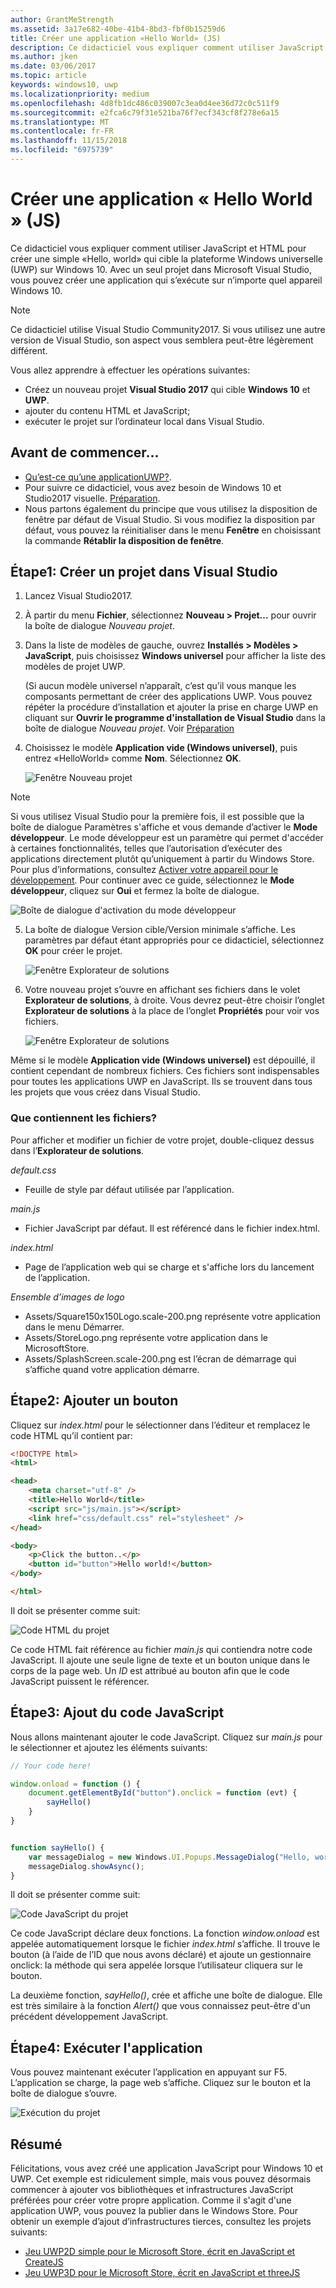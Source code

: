 ```yaml
---
author: GrantMeStrength
ms.assetid: 3a17e682-40be-41b4-8bd3-fbf0b15259d6
title: Créer une application «Hello World» (JS)
description: Ce didacticiel vous expliquer comment utiliser JavaScript et HTML pour créer un simple & le \#0034; Hello, world & \#0034; application qui cible la plateforme Windows universelle (UWP) sur Windows 10.
ms.author: jken
ms.date: 03/06/2017
ms.topic: article
keywords: windows10, uwp
ms.localizationpriority: medium
ms.openlocfilehash: 4d8fb1dc486c039007c3ea0d4ee36d72c0c511f9
ms.sourcegitcommit: e2fca6c79f31e521ba76f7ecf343cf8f278e6a15
ms.translationtype: MT
ms.contentlocale: fr-FR
ms.lasthandoff: 11/15/2018
ms.locfileid: "6975739"
---
```

# <a name="create-a-hello-world-app-js"></a>Créer une application « Hello World » (JS)

Ce didacticiel vous expliquer comment utiliser JavaScript et HTML pour créer une simple «Hello, world» qui cible la plateforme Windows universelle (UWP) sur Windows 10. Avec un seul projet dans Microsoft Visual Studio, vous pouvez créer une application qui s’exécute sur n’importe quel appareil Windows 10.

> [!NOTE]
> Ce didacticiel utilise Visual Studio Community2017. Si vous utilisez une autre version de Visual Studio, son aspect vous semblera peut-être légèrement différent.


Vous allez apprendre à effectuer les opérations suivantes:

-   Créez un nouveau projet **Visual Studio 2017** qui cible **Windows 10** et **UWP**.
-   ajouter du contenu HTML et JavaScript;
-   exécuter le projet sur l’ordinateur local dans Visual Studio.

## <a name="before-you-start"></a>Avant de commencer...

-   [Qu’est-ce qu’une applicationUWP?](universal-application-platform-guide.md).
-   Pour suivre ce didacticiel, vous avez besoin de Windows 10 et Studio2017 visuelle. [Préparation](get-set-up.md).
-   Nous partons également du principe que vous utilisez la disposition de fenêtre par défaut de Visual Studio. Si vous modifiez la disposition par défaut, vous pouvez la réinitialiser dans le menu **Fenêtre** en choisissant la commande **Rétablir la disposition de fenêtre**.

## <a name="step-1-create-a-new-project-in-visual-studio"></a>Étape1: Créer un projet dans Visual Studio

1.  Lancez Visual Studio2017.

2.  À partir du menu **Fichier**, sélectionnez **Nouveau > Projet...** pour ouvrir la boîte de dialogue *Nouveau projet*.

3.  Dans la liste de modèles de gauche, ouvrez **Installés > Modèles > JavaScript**, puis choisissez **Windows universel** pour afficher la liste des modèles de projet UWP.

    (Si aucun modèle universel n’apparaît, c’est qu’il vous manque les composants permettant de créer des applications UWP. Vous pouvez répéter la procédure d’installation et ajouter la prise en charge UWP en cliquant sur **Ouvrir le programme d'installation de Visual Studio** dans la boîte de dialogue *Nouveau projet*. Voir [Préparation](get-set-up.md)

4.  Choisissez le modèle **Application vide (Windows universel)**, puis entrez «HelloWorld» comme **Nom**. Sélectionnez **OK**.

    ![Fenêtre Nouveau projet](images/win10-js-01.png)

> [!NOTE]
> Si vous utilisez Visual Studio pour la première fois, il est possible que la boîte de dialogue Paramètres s'affiche et vous demande d’activer le **Mode développeur**. Le mode développeur est un paramètre qui permet d'accéder à certaines fonctionnalités, telles que l’autorisation d’exécuter des applications directement plutôt qu’uniquement à partir du Windows Store. Pour plus d’informations, consultez [Activer votre appareil pour le développement](enable-your-device-for-development.md). Pour continuer avec ce guide, sélectionnez le **Mode développeur**, cliquez sur **Oui** et fermez la boîte de dialogue.

 ![Boîte de dialogue d'activation du mode développeur](images/win10-cs-00.png)

5.  La boîte de dialogue Version cible/Version minimale s’affiche. Les paramètres par défaut étant appropriés pour ce didacticiel, sélectionnez **OK** pour créer le projet.

    ![Fenêtre Explorateur de solutions](images/win10-cs-02.png)

6.  Votre nouveau projet s’ouvre en affichant ses fichiers dans le volet **Explorateur de solutions**, à droite. Vous devrez peut-être choisir l’onglet **Explorateur de solutions** à la place de l’onglet **Propriétés** pour voir vos fichiers.

    ![Fenêtre Explorateur de solutions](images/win10-js-02.png)

Même si le modèle **Application vide (Windows universel)** est dépouillé, il contient cependant de nombreux fichiers. Ces fichiers sont indispensables pour toutes les applications UWP en JavaScript. Ils se trouvent dans tous les projets que vous créez dans Visual Studio.


### <a name="whats-in-the-files"></a>Que contiennent les fichiers?

Pour afficher et modifier un fichier de votre projet, double-cliquez dessus dans l’**Explorateur de solutions**. 

*default.css*

-  Feuille de style par défaut utilisée par l’application.

*main.js*

- Fichier JavaScript par défaut. Il est référencé dans le fichier index.html.

*index.html*

- Page de l’application web qui se charge et s'affiche lors du lancement de l’application.

*Ensemble d’images de logo*
-   Assets/Square150x150Logo.scale-200.png représente votre application dans le menu Démarrer.
-   Assets/StoreLogo.png représente votre application dans le MicrosoftStore.
-   Assets/SplashScreen.scale-200.png est l’écran de démarrage qui s’affiche quand votre application démarre.

## <a name="step-2-adding-a-button"></a>Étape2: Ajouter un bouton

Cliquez sur *index.html* pour le sélectionner dans l’éditeur et remplacez le code HTML qu’il contient par:

```html
<!DOCTYPE html>
<html>

<head>
    <meta charset="utf-8" />
    <title>Hello World</title>
    <script src="js/main.js"></script>
    <link href="css/default.css" rel="stylesheet" />
</head>

<body>
    <p>Click the button..</p>
    <button id="button">Hello world!</button>
</body>

</html>
```

Il doit se présenter comme suit:

 ![Code HTML du projet](images/win10-js-03.png)

Ce code HTML fait référence au fichier *main.js* qui contiendra notre code JavaScript. Il ajoute une seule ligne de texte et un bouton unique dans le corps de la page web. Un *ID* est attribué au bouton afin que le code JavaScript puissent le référencer.


## <a name="step-3-adding-some-javascript"></a>Étape3: Ajout du code JavaScript

Nous allons maintenant ajouter le code JavaScript. Cliquez sur *main.js* pour le sélectionner et ajoutez les éléments suivants:

```javascript
// Your code here!

window.onload = function () {
    document.getElementById("button").onclick = function (evt) {
        sayHello()
    }
}


function sayHello() {
    var messageDialog = new Windows.UI.Popups.MessageDialog("Hello, world!", "Alert");
    messageDialog.showAsync();
}

```

Il doit se présenter comme suit:

 ![Code JavaScript du projet](images/win10-js-04.png)

Ce code JavaScript déclare deux fonctions. La fonction *window.onload* est appelée automatiquement lorsque le fichier *index.html* s’affiche. Il trouve le bouton (à l’aide de l’ID que nous avons déclaré) et ajoute un gestionnaire onclick: la méthode qui sera appelée lorsque l’utilisateur cliquera sur le bouton.

La deuxième fonction, *sayHello()*, crée et affiche une boîte de dialogue. Elle est très similaire à la fonction *Alert()* que vous connaissez peut-être d'un précédent développement JavaScript.


## <a name="step-4-run-the-app"></a>Étape4: Exécuter l'application

Vous pouvez maintenant exécuter l’application en appuyant sur F5. L’application se charge, la page web s’affiche. Cliquez sur le bouton et la boîte de dialogue s’ouvre.

 ![Exécution du projet](images/win10-js-05.png)



## <a name="summary"></a>Résumé


Félicitations, vous avez créé une application JavaScript pour Windows 10 et UWP. Cet exemple est ridiculement simple, mais vous pouvez désormais commencer à ajouter vos bibliothèques et infrastructures JavaScript préférées pour créer votre propre application. Comme il s'agit d'une application UWP, vous pouvez la publier dans le Windows Store. Pour obtenir un exemple d’ajout d’infrastructures tierces, consultez les projets suivants:

* [Jeu UWP2D simple pour le Microsoft Store, écrit en JavaScript et CreateJS](get-started-tutorial-game-js2d.md)
* [Jeu UWP3D pour le Microsoft Store, écrit en JavaScript et threeJS](get-started-tutorial-game-js3d.md)


